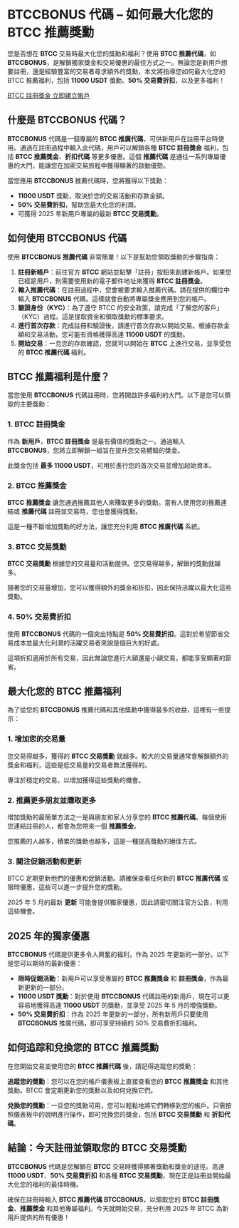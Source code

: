 <h1>BTCCBONUS 代碼 – 如何最大化您的 BTCC 推薦獎勳</h1>
</header>

<section>
      <p>您是否想在 <strong>BTCC</strong> 交易時最大化您的獎勳和福利？使用 <strong>BTCC 推薦代碼</strong>，如 <strong>BTCCBONUS</strong>，是解鎖獨家獎金和交易優惠的最佳方式之一。無論您是新用戶想要註冊，還是經驗豐富的交易者尋求額外的獎勳，本文將指導您如何最大化您的 BTCC 推薦福利，包括 <strong>11000 USDT</strong> 獎勳、<strong>50% 交易費折扣</strong>，以及更多福利！</p>
</section>
<p><a href="https://partner.btcc.com/us/c/BTCCBONUS/9303="_blank">BTCC 註冊獎金 立即建立帳戶</a></p>




<img src="https://images.mirror-media.xyz/publication-images/gRHM347ahP_zNLb97-gZ1.png?height=500&amp;width=1000" decoding="async" data-nimg="fill" class="css-xah9so" style="position:absolute;top:0;left:0;bottom:0;right:0;box-sizing:border-box;padding:0;border:none;margin:auto;display:block;width:0;height:0;min-width:100%;max-width:100%;min-height:100%;max-height:100%">
<section>
        <h2>什麼是 BTCCBONUS 代碼？</h2>
        <p><strong>BTCCBONUS</strong> 代碼是一個專屬的 <strong>BTCC 推廣代碼</strong>，可供新用戶在註冊平台時使用。通過在註冊過程中輸入此代碼，用戶可以解鎖各種 <strong>BTCC 註冊獎金</strong> 福利，包括 <strong>BTCC 推薦獎金</strong>、<strong>折扣代碼</strong> 等更多優惠。這個 <strong>推薦代碼</strong> 是通往一系列專屬優惠的大門，能讓您在加密交易旅程中獲得顯著的啟動優勢。</p>
        <p>當您應用 <strong>BTCCBONUS</strong> 推薦代碼時，您將獲得以下獎勳：</p>
        <ul>
            <li><strong>11000 USDT</strong> 獎勳，取決於您的交易活動和存款金額。</li>
            <li><strong>50% 交易費折扣</strong>，幫助您最大化您的利潤。</li>
            <li>可獲得 2025 年新用戶專屬的最新 <strong>BTCC 交易獎勳</strong>。</li>
        </ul>
</section>

<section>
        <h2>如何使用 BTCCBONUS 代碼</h2>
        <p>使用 <strong>BTCCBONUS</strong> <strong>推薦代碼</strong> 非常簡單！以下是幫助您領取獎勳的步驟指南：</p>
        <ol>
            <li><strong>註冊新帳戶</strong>：前往官方 <strong>BTCC</strong> 網站並點擊「註冊」按鈕來創建新帳戶。如果您已經是用戶，則需要使用新的電子郵件地址來獲得 <strong>BTCC 註冊獎金</strong>。</li>
            <li><strong>輸入推薦代碼</strong>：在註冊過程中，您會被要求輸入推薦代碼。請在提供的欄位中輸入 <strong>BTCCBONUS</strong> 代碼。這樣就會自動將專屬獎金應用到您的帳戶。</li>
            <li><strong>驗證身份（KYC）</strong>：為了遵守 BTCC 的安全政策，請完成「了解您的客戶」（KYC）過程。這是提取資金和領取獎勳的標準要求。</li>
            <li><strong>進行首次存款</strong>：完成註冊和驗證後，請進行首次存款以開始交易。根據存款金額和交易活動，您可能有資格獲得高達 <strong>11000 USDT</strong> 的獎勳。</li>
            <li><strong>開始交易</strong>：一旦您的存款確認，您就可以開始在 <strong>BTCC</strong> 上進行交易，並享受您的 <strong>BTCC 推薦代碼</strong> 福利。</li>
        </ol>
</section>

<section>
        <h2>BTCC 推薦福利是什麼？</h2>
        <p>當您使用 <strong>BTCCBONUS</strong> 代碼註冊時，您將開啟許多福利的大門。以下是您可以領取的主要獎勳：</p>

  <h3>1. <strong>BTCC 註冊獎金</strong></h3>
        <p>作為 <strong>新用戶</strong>，<strong>BTCC 註冊獎金</strong> 是最有價值的獎勳之一。通過輸入 <strong>BTCCBONUS</strong>，您將立即解鎖一組旨在提升您交易體驗的獎金。</p>
        <p>此獎金包括 <strong>最多 11000 USDT</strong>，可用於進行您的首次交易並增加起始資本。</p>

  <h3>2. <strong>BTCC 推薦獎金</strong></h3>
        <p><strong>BTCC 推薦獎金</strong> 讓您通過推薦其他人來賺取更多的獎勳。當有人使用您的推薦連結或 <strong>推薦代碼</strong> 註冊並交易時，您也會獲得獎勳。</p>
        <p>這是一種不斷增加獎勳的好方法，讓您充分利用 <strong>BTCC 推廣代碼</strong> 系統。</p>

  <h3>3. <strong>BTCC 交易獎勳</strong></h3>
        <p><strong>BTCC 交易獎勳</strong> 根據您的交易量和活動提供。您交易得越多，解鎖的獎勳就越多。</p>
        <p>隨著您的交易量增加，您可以獲得額外的獎金和折扣，因此保持活躍以最大化這些獎勳。</p>

  <h3>4. <strong>50% 交易費折扣</strong></h3>
        <p>使用 <strong>BTCCBONUS</strong> 代碼的一個突出特點是 <strong>50% 交易費折扣</strong>。這對於希望節省交易成本並最大化利潤的活躍交易者來說是個巨大的好處。</p>
        <p>這項折扣適用於所有交易，因此無論您進行大額還是小額交易，都能享受顯著的節省。</p>
</section>

<section>
        <h2>最大化您的 BTCC 推薦福利</h2>
        <p>為了從您的 <strong>BTCCBONUS</strong> 推薦代碼和其他獎勳中獲得最多的收益，這裡有一些提示：</p>

  <h3>1. 增加您的交易量</h3>
        <p>您交易得越多，獲得的 <strong>BTCC 交易獎勳</strong> 就越多。較大的交易量通常會解鎖額外的獎金和福利，這些是低交易量的交易者無法獲得的。</p>
        <p>專注於穩定的交易，以增加獲得這些獎勳的機會。</p>

  <h3>2. 推薦更多朋友並賺取更多</h3>
        <p>增加獎勳的最簡單方法之一是與朋友和家人分享您的 <strong>BTCC 推薦代碼</strong>。每個使用您連結註冊的人，都會為您帶來一個 <strong>推薦獎金</strong>。</p>
        <p>您推薦的人越多，積累的獎勳也越多，這是一種提高獎勳的絕佳方式。</p>

  <h3>3. 關注促銷活動和更新</h3>
        <p>BTCC 定期更新他們的優惠和促銷活動。請確保查看任何新的 <strong>BTCC 推廣代碼</strong> 或限時優惠，這些可以進一步提升您的獎勳。</p>
        <p>2025 年 5 月的最新 <strong>更新</strong> 可能會提供獨家優惠，因此請密切關注官方公告，利用這些機會。</p>
</section>

<section>
        <h2>2025 年的獨家優惠</h2>
        <p><strong>BTCCBONUS</strong> 代碼提供更多令人興奮的福利，作為 2025 年更新的一部分。以下是您可以期待的最新優惠：</p>
        <ul>
            <li><strong>限時促銷活動</strong>：新用戶可以享受專屬的 <strong>BTCC 推薦獎金</strong> 和 <strong>註冊獎金</strong>，作為最新更新的一部分。</li>
            <li><strong>11000 USDT 獎勳</strong>：對於使用 <strong>BTCCBONUS</strong> 代碼註冊的新用戶，現在可以更容易地獲得高達 <strong>11000 USDT</strong> 的獎勳，並享受 2025 年 5 月的增強獎勳。</li>
            <li><strong>50% 交易費折扣</strong>：作為 2025 年更新的一部分，所有新用戶只要使用 <strong>BTCCBONUS</strong> 推廣代碼，即可享受持續的 50% 交易費折扣福利。</li>
        </ul>
</section>

<section>
        <h2>如何追踪和兌換您的 BTCC 推薦獎勳</h2>
        <p>在您開始交易並使用您的 <strong>BTCC 推薦代碼</strong> 後，請記得追蹤您的獎勳：</p>
        <p><strong>追蹤您的獎勳</strong>：您可以在您的帳戶儀表板上直接查看您的 <strong>BTCC 推薦獎金</strong> 和其他獎勳。BTCC 會定期更新您的獎勳以及如何兌換它們。</p>
        <p><strong>兌換您的獎勳</strong>：一旦您的獎勳可用，您可以輕鬆地將它們轉移到您的帳戶。只需按照儀表板中的說明進行操作，即可兌換您的獎金，包括 <strong>BTCC 交易獎勳</strong> 和 <strong>折扣代碼</strong>。</p>
</section>

<section>
        <h2>結論：今天註冊並領取您的 BTCC 交易獎勳</h2>
        <p><strong>BTCCBONUS</strong> 代碼是您解鎖在 <strong>BTCC</strong> 交易時獲得顯著獎勳和獎金的途徑。高達 <strong>11000 USDT</strong>、<strong>50% 交易費折扣</strong> 和各種 <strong>BTCC 交易獎勳</strong>，現在正是註冊並開始最大化您的福利的最佳時機。</p>
        <p>確保在註冊時輸入 <strong>BTCC 推薦代碼</strong> <strong>BTCCBONUS</strong>，以領取您的 <strong>BTCC 註冊獎金</strong>、<strong>推薦獎金</strong> 和其他專屬福利。今天就開始交易，充分利用 2025 年 BTCC 為新用戶提供的所有優惠！</p>
</section>
</body>
</html>
